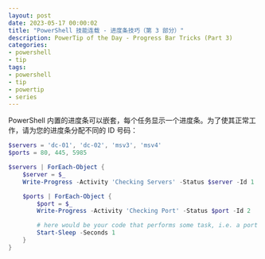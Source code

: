 ```yaml
---
layout: post
date: 2023-05-17 00:00:02
title: "PowerShell 技能连载 - 进度条技巧（第 3 部分）"
description: PowerTip of the Day - Progress Bar Tricks (Part 3)
categories:
- powershell
- tip
tags:
- powershell
- tip
- powertip
- series
---
```

PowerShell 内置的进度条可以嵌套，每个任务显示一个进度条。为了使其正常工作，请为您的进度条分配不同的 ID 号码：

```powershell
$servers = 'dc-01', 'dc-02', 'msv3', 'msv4'
$ports = 80, 445, 5985

$servers | ForEach-Object {
    $server = $_
    Write-Progress -Activity 'Checking Servers' -Status $server -Id 1

    $ports | ForEach-Object {
        $port = $_
        Write-Progress -Activity 'Checking Port' -Status $port -Id 2

        # here would be your code that performs some task, i.e. a port test:
        Start-Sleep -Seconds 1
    }
}
```
<!--本文国际来源：[Progress Bar Tricks (Part 3)](https://blog.idera.com/database-tools/powershell/powertips/progress-bar-tricks-part-3/)-->

